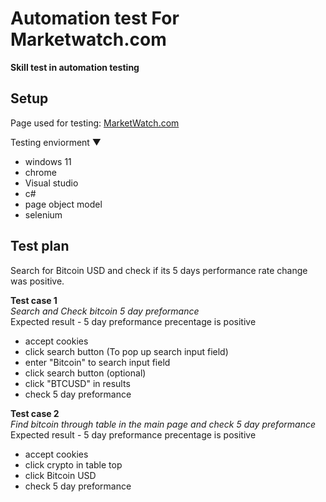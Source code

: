 # Automation test For Marketwatch.com
**Skill test in automation testing**
## Setup
Page used for testing: 
[MarketWatch.com](https://www.marketwatch.com/)  

Testing enviorment ▼
- windows 11 
- chrome 
- Visual studio
- c# 
- page object model
- selenium

## Test plan
Search for Bitcoin USD and check if
its 5 days performance rate change was positive.

**Test case 1**  
*Search and Check bitcoin 5 day preformance*  
Expected result - 5 day preformance precentage is positive 
- accept cookies
- click search button (To pop up search input field)
- enter "Bitcoin" to search input field
- click search button (optional)
- click "BTCUSD" in results
- check 5 day preformance

**Test case 2**  
*Find bitcoin through table in the main page and check 5 day preformance*  
Expected result - 5 day preformance precentage is positive 
- accept cookies
- click crypto in table top
- click Bitcoin USD
- check 5 day preformance

